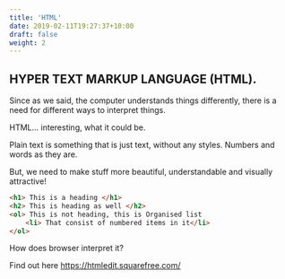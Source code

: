 ```yaml
---
title: 'HTML'
date: 2019-02-11T19:27:37+10:00
draft: false
weight: 2
---
```

## HYPER TEXT MARKUP LANGUAGE (HTML).

Since as we said, the computer understands things differently, there is a need for different ways to interpret things.

HTML... interesting, what it could be.

Plain text is something that is just text, without any styles. Numbers and words as they are.

But, we need to make stuff more beautiful, understandable and visually attractive!

```html
<h1> This is a heading </h1>
<h2> This is heading as well </h2>
<ol> This is not heading, this is Organised list
	<li> That consist of numbered items in it</li>
</ol>
```

How does browser interpret it?

Find out  here https://htmledit.squarefree.com/
